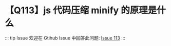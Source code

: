 # 【Q113】js 代码压缩 minify 的原理是什么


::: tip Issue
欢迎在 Gtihub Issue 中回答此问题: [Issue 113](https://github.com/kangyana/daily-question/issues/113)
:::


